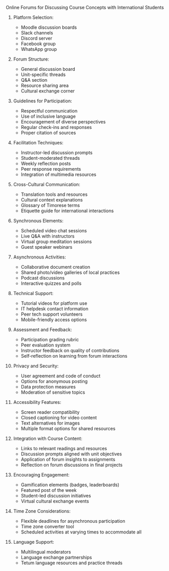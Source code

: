 Online Forums for Discussing Course Concepts with International Students

1. Platform Selection:
   - Moodle discussion boards
   - Slack channels
   - Discord server
   - Facebook group
   - WhatsApp group

2. Forum Structure:
   - General discussion board
   - Unit-specific threads
   - Q&A section
   - Resource sharing area
   - Cultural exchange corner

3. Guidelines for Participation:
   - Respectful communication
   - Use of inclusive language
   - Encouragement of diverse perspectives
   - Regular check-ins and responses
   - Proper citation of sources

4. Facilitation Techniques:
   - Instructor-led discussion prompts
   - Student-moderated threads
   - Weekly reflection posts
   - Peer response requirements
   - Integration of multimedia resources

5. Cross-Cultural Communication:
   - Translation tools and resources
   - Cultural context explanations
   - Glossary of Timorese terms
   - Etiquette guide for international interactions

6. Synchronous Elements:
   - Scheduled video chat sessions
   - Live Q&A with instructors
   - Virtual group meditation sessions
   - Guest speaker webinars

7. Asynchronous Activities:
   - Collaborative document creation
   - Shared photo/video galleries of local practices
   - Podcast discussions
   - Interactive quizzes and polls

8. Technical Support:
   - Tutorial videos for platform use
   - IT helpdesk contact information
   - Peer tech support volunteers
   - Mobile-friendly access options

9. Assessment and Feedback:
   - Participation grading rubric
   - Peer evaluation system
   - Instructor feedback on quality of contributions
   - Self-reflection on learning from forum interactions

10. Privacy and Security:
    - User agreement and code of conduct
    - Options for anonymous posting
    - Data protection measures
    - Moderation of sensitive topics

11. Accessibility Features:
    - Screen reader compatibility
    - Closed captioning for video content
    - Text alternatives for images
    - Multiple format options for shared resources

12. Integration with Course Content:
    - Links to relevant readings and resources
    - Discussion prompts aligned with unit objectives
    - Application of forum insights to assignments
    - Reflection on forum discussions in final projects

13. Encouraging Engagement:
    - Gamification elements (badges, leaderboards)
    - Featured post of the week
    - Student-led discussion initiatives
    - Virtual cultural exchange events

14. Time Zone Considerations:
    - Flexible deadlines for asynchronous participation
    - Time zone converter tool
    - Scheduled activities at varying times to accommodate all

15. Language Support:
    - Multilingual moderators
    - Language exchange partnerships
    - Tetum language resources and practice threads